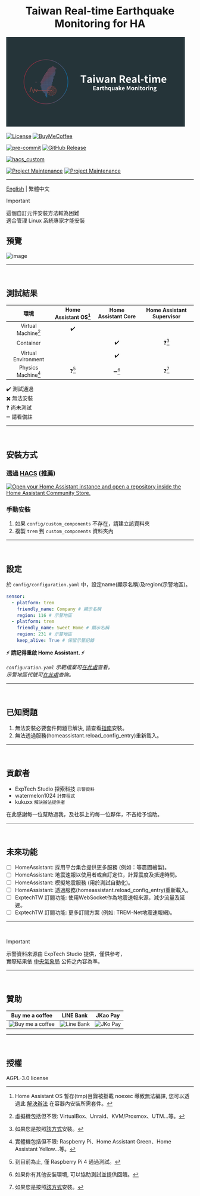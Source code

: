<h1 align="center">Taiwan Real-time Earthquake Monitoring for HA</h1>

![Logo](https://raw.githubusercontent.com/J1A-T13N/ha-trem/main/docs/media/logo.png)

[![License][license-shield]](LICENSE)
[![BuyMeCoffee][buymecoffeebadge]][buymecoffee]

[![pre-commit][pre-commit-shield]][pre-commit]
[![GitHub Release][releases-shield]][releases]

[![hacs_custom][hacs_custom_shield]][hacs_custom]

[![Project Maintenance][maintenance-shield]][user_profile]
[![Project Maintenance][maintenance2-shield]][user2_profile]
<hr>


[English](README.md) | 繁體中文<br>

> [!IMPORTANT]
> 這個自訂元件安裝方法較為困難<br>
> 適合管理 Linux 系統專家才能安裝


## 預覽

![image](https://github.com/J1A-T13N/ha-trem/assets/29163857/620d2723-1d77-4ead-a203-6d0d612031fd)

<hr>
<br>


## 測試結果

| 環境 | Home Assistant OS[^1] | Home Assistant Core | Home Assistant Supervisor |
| :------------: | :------------: | :------------: | :------------: |
| Virtual Machine[^2] | :heavy_check_mark: |  |  |
| Container |  | :heavy_check_mark: | :question:[^3] |
| Virtual Environment |  | :heavy_check_mark: |  |
| Physics Machine[^4] | :question:[^5] | :heavy_minus_sign:[^6] | :question:[^3] |

:heavy_check_mark: 測試通過<br>
:heavy_multiplication_x: 無法安裝<br>
:question: 尚未測試<br>
:heavy_minus_sign: 請看備註<br>
[^1]: Home Assistant OS 暫存(tmp)目錄被掛載 noexec 導致無法編譯, 您可以透過此 [解決辦法](https://github.com/home-assistant/core/issues/118717) 在容器內安裝所需套件。
[^2]: 虛擬機包括但不限: VirtualBox、Unraid、KVM/Proxmox、UTM...等。
[^3]: 如果您是按照[該方式](https://github.com/home-assistant/supervised-installer)安裝。
[^4]: 實體機包括但不限: Raspberry Pi、Home Assistant Green、Home Assistant Yellow...等。
[^5]: 到目前為止, 僅 Raspberry Pi 4 通過測試。
[^6]: 如果你有其他安裝環境, 可以協助測試並提供回饋。

<hr>
<br>


## 安裝方式

### 透過 [HACS](https://hacs.xyz/) (推薦)
[![Open your Home Assistant instance and open a repository inside the Home Assistant Community Store.](https://my.home-assistant.io/badges/hacs_repository.svg)](https://my.home-assistant.io/redirect/hacs_repository/?owner=J1A-T13N&repository=ha-trem&category=Integration)

### 手動安裝
1. 如果 `config/custom_components` 不存在，請建立該資料夾
2. 複製 `trem` 到 `custom_components` 資料夾內

<hr>
<br>


## 設定
於 `config/configuration.yaml` 中，設定name(顯示名稱)及region(示警地區)。
```yaml
sensor:
  - platform: trem
    friendly_name: Company # 顯示名稱
    region: 116 # 示警地區
  - platform: trem
    friendly_name: Sweet Home # 顯示名稱
    region: 231 # 示警地區
    keep_alive: True # 保留示警記錄
```
**:zap: 請記得重啟 Home Assistant. :zap:**

*`configuration.yaml` 示範檔案可[在此處](configuration.yaml)查看。*<br>
*示警地區代號可[在此處](https://github.com/ExpTechTW/TREM-tauri/blob/main/src/assets/json/region.json)查詢。*
<hr>
<br>


## 已知問題

1. 無法安裝必要套件問題已解決, 請查看[指南](docs/haos_guide.md)安裝。
2. 無法透過服務(homeassistant.reload_config_entry)重新載入。

<hr>
<br>


## 貢獻者

- ExpTech Studio 探索科技 `示警資料`
- watermelon1024 `計算程式`
- kukuxx `解決辦法提供者`

<p>在此感謝每一位幫助過我，及社群上的每一位夥伴，不吝給予協助。</p>
<hr>
<br>


## 未來功能

- [ ] HomeAssistant: 採用平台集合提供更多服務 (例如：等震圖繪製)。
- [ ] HomeAssistant: 地震速報以使用者或自訂定位，計算震度及抵達時間。
- [ ] HomeAssistant: 模擬地震服務 (用於測試自動化)。
- [ ] HomeAssistant: 透過服務(homeassistant.reload_config_entry)重新載入。
- [ ] ExptechTW 訂閱功能: 使用WebSocket作為地震速報來源，減少流量及延遲。
- [ ] ExptechTW 訂閱功能: 更多訂閱方案 (例如: TREM-Net地震速報網)。

<hr>
<br>


> [!IMPORTANT]
>示警資料來源由 ExpTech Studio 提供，僅供參考，<br>
>實際結果依 [中央氣象局](https://scweb.cwa.gov.tw/en-US) 公佈之內容為準。

<hr>
<br>


## 贊助

| Buy me a coffee | LINE Bank | JKao Pay |
| :------------: | :------------: | :------------: |
| <img src="https://github.com/J1A-T13N/ha-trem/assets/29163857/e61afedc-1fce-47a1-a6c3-00bc1a9a5329" alt="Buy me a coffee" height="200" width="200">  | <img src="https://github.com/J1A-T13N/ha-trem/assets/29163857/a0af96ea-7e03-47de-83ae-3c11b2e27c57" alt="Line Bank" height="200" width="200">  | <img src="https://github.com/J1A-T13N/ha-trem/assets/29163857/333def56-cf08-4f8e-a188-9067cc4f63d9" alt="JKo Pay" height="200" width="200">  |

<hr>
<br>


## 授權
AGPL-3.0 license


[black]: https://github.com/psf/black
[black-shield]: https://img.shields.io/badge/code%20style-black-000000.svg?style=for-the-badge
[buymecoffee]: https://www.buymeacoffee.com/j1at13n
[buymecoffeebadge]: https://img.shields.io/badge/buy%20me%20a%20coffee-donate-yellow.svg?style=for-the-badge
[commits-shield]: https://img.shields.io/github/commit-activity/y/J1A-T13N/ha-trem.svg?style=for-the-badge
[commits]: https://github.com/J1A-T13N/ha-trem/commits/main
[hacs_custom]: https://hacs.xyz/docs/faq/custom_repositories
[hacs_custom_shield]: https://img.shields.io/badge/HACS-Custom-orange.svg?style=for-the-badge
[license-shield]: https://img.shields.io/github/license/J1A-T13N/ha-trem.svg?style=for-the-badge
[maintenance-shield]: https://img.shields.io/badge/maintainer-%40jiatien-blue.svg?style=for-the-badge
[maintenance2-shield]: https://img.shields.io/badge/maintainer-%40watermelon-orange.svg?style=for-the-badge
[pre-commit]: https://github.com/pre-commit/pre-commit
[pre-commit-shield]: https://img.shields.io/badge/pre--commit-enabled-brightgreen?style=for-the-badge
[releases-shield]: https://img.shields.io/github/release/J1A-T13N/ha-trem.svg?style=for-the-badge
[releases]: https://github.com/J1A-T13N/ha-trem/releases
[user_profile]: https://github.com/J1A-T13N
[user2_profile]: https://github.com/watermelon1024
